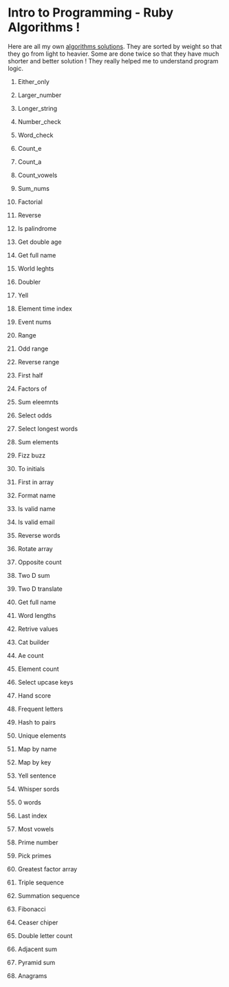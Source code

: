 #  Intro to Programming  - Ruby Algorithms !

Here are all my own [algorithms solutions](https://github.com/MarkoDjuric/Ruby-Algorithms-/blob/master/Algorithms.rb). They are sorted by weight so that they go from light to heavier. Some are done twice so that they have much shorter and better solution ! They really helped me to understand program logic.

 
1. Either_only

2. Larger_number

3. Longer_string

4. Number_check

5. Word_check

6. Count_e

7. Count_a

8. Count_vowels

9. Sum_nums

10. Factorial

11. Reverse

12. Is palindrome

13. Get double age

14. Get full name

15. World leghts

16. Doubler

17. Yell

18. Element time index

19. Event nums

20. Range

21. Odd range

22. Reverse range

23. First half

24. Factors of

25. Sum eleemnts

26. Select odds

27. Select longest words

28. Sum elements

29. Fizz buzz

30. To initials

31. First in array

32. Format name

33. Is valid name

34. Is valid email

35. Reverse words

36. Rotate array

37. Opposite count

38. Two D sum

39. Two D translate

40. Get full name

41. Word lengths

42. Retrive values

43. Cat builder

44. Ae count

45. Element count

46. Select upcase keys

47. Hand score

48. Frequent letters

49. Hash to pairs

50. Unique elements

52. Map by name

53. Map by key

54. Yell sentence

55. Whisper sords

56. 0 words

57. Last index

58. Most vowels

59. Prime number

60. Pick primes

61. Greatest factor array

62. Triple sequence

63. Summation sequence

64. Fibonacci

65. Ceaser chiper

66. Double letter count

67. Adjacent sum

68. Pyramid sum

69. Anagrams









